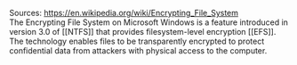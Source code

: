 Sources:
https://en.wikipedia.org/wiki/Encrypting_File_System
\
The Encrypting File System on Microsoft Windows is a feature introduced in version 3.0 of [[NTFS]] that provides filesystem-level encryption [[EFS]]. The technology enables files to be transparently encrypted to protect confidential data from attackers with physical access to the computer.

